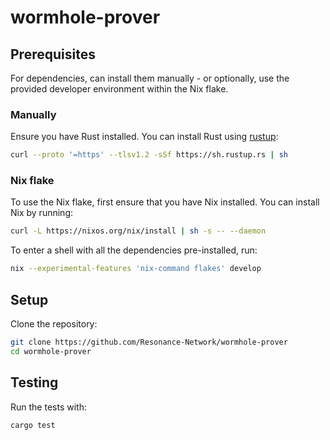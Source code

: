 # wormhole-prover

## Prerequisites

For dependencies, can install them manually - or optionally, use the provided developer environment within the Nix flake.

### Manually

Ensure you have Rust installed. You can install Rust using [rustup](https://rustup.rs/):

```sh
curl --proto '=https' --tlsv1.2 -sSf https://sh.rustup.rs | sh
```

### Nix flake

To use the Nix flake, first ensure that you have Nix installed. You can install Nix by running:

```sh
curl -L https://nixos.org/nix/install | sh -s -- --daemon
```

To enter a shell with all the dependencies pre-installed, run:

```sh
nix --experimental-features 'nix-command flakes' develop
```

## Setup

Clone the repository:

```sh
git clone https://github.com/Resonance-Network/wormhole-prover
cd wormhole-prover
```

## Testing

Run the tests with:

```sh
cargo test
```
